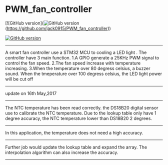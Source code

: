 # PWM_fan_controller
[![GitHub version](![GitHub version](https://img.shields.io/badge/GitHub%20version-v0.6-green.svg)(https://github.com/jack0915/PWM_fan_controller))

[![GitHub version](https://img.shields.io/badge/QFCs%20version-v1.0-brightgreen.svg)](https://github.com/KitSprout/QCopterFlightControl)
****
A smart fan controller use a STM32 MCU to cooling a LED light . The controller have 3 main function. 1.A GPIO generate a 25KHz PWM signal to control the fan speed. 2.The fan speed increase with temperature increasing. 3.When the temperature over 80 degress celsius, a buzzer sound. When the tmeperature over 100 degress celsius, the LED light power will be cut off
****
update on 16th May,2017
****
The NTC temperature has been read correctly. the DS18B20 digital sensor use to calibrate the NTC temperature. Due to the lookup table only have 1 degree accuracy, the NTC temperature lower than DS18B20 2 degrees. 
****
In this application, the temperature does not need a high accuracy.
****
Further job would update the lookup table and expand the array. The interpolation algorithm can also increase the accuracy.
****

